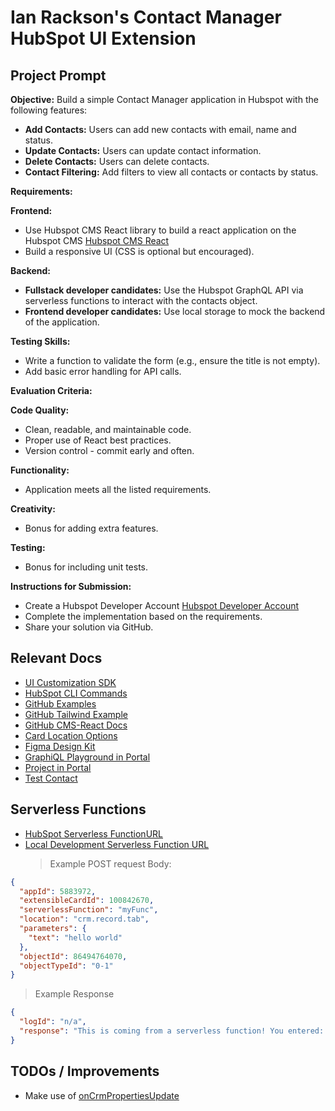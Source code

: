 # Ian Rackson's Contact Manager HubSpot UI Extension

## Project Prompt

**Objective:**
Build a simple Contact Manager application in Hubspot with the following features:

- **Add Contacts:** Users can add new contacts with email, name and status.
- **Update Contacts:** Users can update contact information.
- **Delete Contacts:** Users can delete contacts.
- **Contact Filtering:** Add filters to view all contacts or contacts by status.

**Requirements:**

**Frontend:**

- Use Hubspot CMS React library to build a react application on the Hubspot CMS [Hubspot CMS React](https://github.hubspot.com/cms-react/)
- Build a responsive UI (CSS is optional but encouraged).

**Backend:**

- **Fullstack developer candidates:** Use the Hubspot GraphQL API via serverless functions to interact with the contacts object.
- **Frontend developer candidates:** Use local storage to mock the backend of the application.

**Testing Skills:**

- Write a function to validate the form (e.g., ensure the title is not empty).
- Add basic error handling for API calls.

**Evaluation Criteria:**

**Code Quality:**

- Clean, readable, and maintainable code.
- Proper use of React best practices.
- Version control - commit early and often.

**Functionality:**

- Application meets all the listed requirements.

**Creativity:**

- Bonus for adding extra features.

**Testing:**

- Bonus for including unit tests.

**Instructions for Submission:**

- Create a Hubspot Developer Account [Hubspot Developer Account](https://developers.hubspot.com/cms)
- Complete the implementation based on the requirements.
- Share your solution via GitHub.

## Relevant Docs

- [UI Customization SDK](https://developers.hubspot.com/docs/guides/crm/ui-extensions/sdk)
- [HubSpot CLI Commands](https://developers.hubspot.com/docs/guides/cms/tools/local-development-cli)
- [GitHub Examples](https://github.com/HubSpot/ui-extensions-examples)
- [GitHub Tailwind Example](https://github.com/HubSpot/cms-react/blob/main/examples/styling/styling-project/styling-app/postcss.config.mjs)
- [GitHub CMS-React Docs](https://github.hubspot.com/cms-react/#what-are-the-new-things)
- [Card Location Options](https://knowledge.hubspot.com/object-settings/customize-records)
- [Figma Design Kit](https://developers.hubspot.com/docs/reference/ui-components/figma-design-kit)
- [GraphiQL Playground in Portal](https://app.hubspot.com/graphiql/48631558)
- [Project in Portal](https://app.hubspot.com/developer-projects/48631558/project/hs-react-contact-manager)
- [Test Contact](https://app.hubspot.com/contacts/48631558/record/0-1/86494764070)

## Serverless Functions

- [HubSpot Serverless FunctionURL](https://app.hubspot.com/api/crm-extensibility/execution/internal/v3/action/function/5883972?portalId=48631558&clienttimeout=30000&hs_static_app=crm-records-ui&hs_static_app_version=1.69200)
- [Local Development Serverless Function URL](http://localhost:5173/api/crm-extensibility/execution/internal/v3/action/function/5883972)
  > Example POST request Body:

```json
{
  "appId": 5883972,
  "extensibleCardId": 100842670,
  "serverlessFunction": "myFunc",
  "location": "crm.record.tab",
  "parameters": {
    "text": "hello world"
  },
  "objectId": 86494764070,
  "objectTypeId": "0-1"
}
```

> Example Response

```json
{
  "logId": "n/a",
  "response": "This is coming from a serverless function! You entered: sup"
}
```

## TODOs / Improvements

- Make use of [onCrmPropertiesUpdate](https://developers.hubspot.com/docs/guides/crm/ui-extensions/sample-extensions/overview#contact-duplicator)
